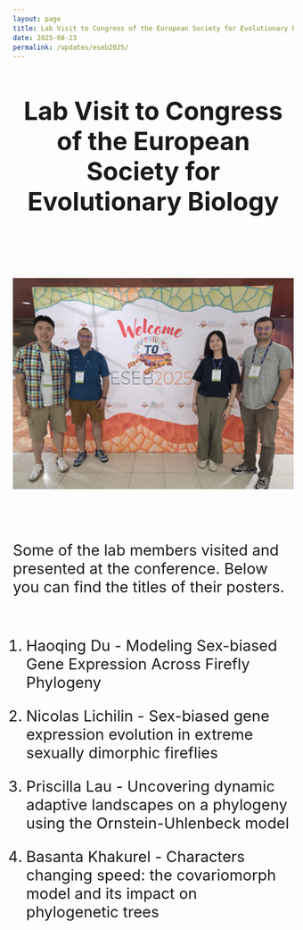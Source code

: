 ```yaml
---
layout: page
title: Lab Visit to Congress of the European Society for Evolutionary Biology
date: 2025-08-23
permalink: /updates/eseb2025/
---
```

<header class="page-header">
  <h2 class="page-title">Lab Visit to Congress of the European Society for Evolutionary Biology</h2>
  <br>
</header>

<style>
  .page-header h2.page-title {
    font-size: 2.8rem;
  }

  .centerimage {
    display: block;
    margin: 0 auto;
    max-width: 100%;
  }

  p, ul, li {
    font-size: 1.7rem;
  }

  br {
    line-height: 2rem;
  }
</style>

<img class="centerimage" src="/assets/images/ESEB_Picture.jpg">

<br><br>
Some of the lab members visited and presented at the conference.
Below you can find the titles of their posters.

<br>

1. Haoqing Du -
Modeling Sex-biased Gene Expression Across Firefly Phylogeny

2. Nicolas Lichilin -
Sex-biased gene expression evolution in extreme sexually dimorphic fireflies

3. Priscilla Lau -
Uncovering dynamic adaptive landscapes on a phylogeny using the Ornstein-Uhlenbeck model

4. Basanta Khakurel -
Characters changing speed: the covariomorph model and its impact on phylogenetic trees
